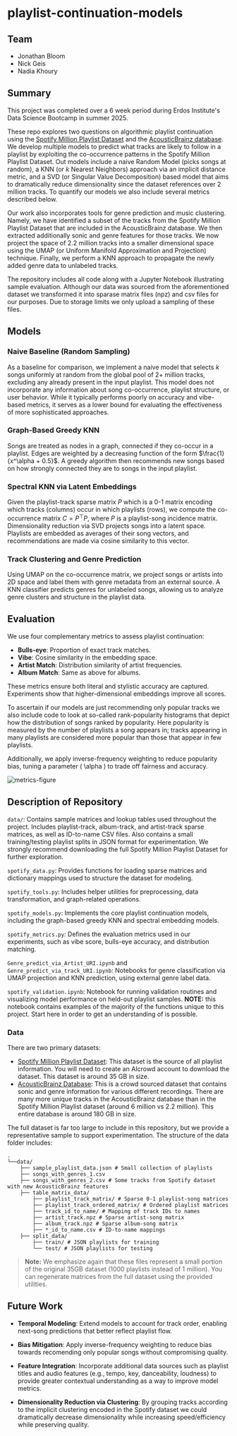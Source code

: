 # playlist-continuation-models

## Team

- Jonathan Bloom  
- Nick Geis  
- Nadia Khoury

## Summary

This project was completed over a 6 week period during Erdos Institute's Data Science Bootcamp in summer 2025.

These repo explores two questions on algorithmic playlist continuation using the [Spotify Million Playlist Dataset](https://engineering.atspotify.com/2018/5/introducing-the-million-playlist-dataset-and-recsys-challenge-2018) and the [AcousticBrainz database](https://acousticbrainz.org). We develop multiple models to predict what tracks are likely to follow in a playlist by exploiting the co-occurrence patterns in the Spotify Million Playlist Dataset. Out models include a naive Random Model (picks songs at random), a KNN (or $k$ Nearest Neighbors) approach via an implicit distance metric, and a SVD (or Singular Value Decomposition) based model that aims to dramatically reduce dimensionality since the dataset references over 2 million tracks. To quantify our models we also include several metrics described below. 

Our work also incorporates tools for genre prediction and music clustering. Namely, we have identified a subset of the tracks from the Spotify Million Playlist Dataset that are included in the AcousticBrainz database. We then extracted additionally sonic and genre features for those tracks. We now project the space of 2.2 million tracks into a smaller dimensional space using the UMAP (or Uniform Manifold Approximation and Projection) technique. Finally, we perform a KNN approach to propagate the newly added genre data to unlabeled tracks.

The repository includes all code along with a Jupyter Notebook illustrating sample evaluation. Although our data was sourced from the aforementioned dataset we transformed it into sparase matrix files (npz) and csv files for our purposes.  Due to storage limits we only upload a sampling of these files.


## Models

### Naive Baseline (Random Sampling)

As a baseline for comparison, we implement a naive model that selects $k$ songs uniformly at random from the global pool of 2+ million tracks, excluding any already present in the input playlist. This model does not incorporate any information about song co-occurrence, playlist structure, or user behavior. While it typically performs poorly on accuracy and vibe-based metrics, it serves as a lower bound for evaluating the effectiveness of more sophisticated approaches.

### Graph-Based Greedy KNN

Songs are treated as nodes in a graph, connected if they co-occur in a playlist. Edges are weighted by a decreasing function of the form $\frac{1}{x^\alpha + 0.5}$. A greedy algorithm then recommends new songs based on how strongly connected they are to songs in the input playlist.

### Spectral KNN via Latent Embeddings

Given the playlist-track sparse matrix $P$ which is a 0-1 matrix encoding which tracks (columns) occur in which playlists (rows), we compute the co-occurrence matrix $C = P^\top P$, where $P$ is a playlist-song incidence matrix. Dimensionality reduction via SVD projects songs into a latent space. Playlists are embedded as averages of their song vectors, and recommendations are made via cosine similarity to this vector.

### Track Clustering and Genre Prediction

Using UMAP on the co-occurrence matrix, we project songs or artists into 2D space and label them with genre metadata from an external source. A KNN classifier predicts genres for unlabeled songs, allowing us to analyze genre clusters and structure in the playlist data.


## Evaluation

We use four complementary metrics to assess playlist continuation:

- **Bulls-eye**: Proportion of exact track matches.
- **Vibe**: Cosine similarity in the embedding space.
- **Artist Match**: Distribution similarity of artist frequencies.
- **Album Match**: Same as above for albums.

These metrics ensure both literal and stylistic accuracy are captured. Experiments show that higher-dimensional embeddings improve all scores. 

To ascertain if our models are just recommending only popular tracks we also include code to look at so-called rank-popularity histograms that depict how the distribution of songs ranked by popularity. Here popularity is measured by the number of playlists a song appears in; tracks appearing in many playlists are considered more popular than those that appear in few playlists. 

Additionally, we apply inverse-frequency weighting to reduce popularity bias, tuning a parameter \( \alpha \) to trade off fairness and accuracy.

![metrics-figure](assets/metrics.png) <!-- Replace with actual visual -->


## Description of Repository

`data/`: Contains sample matrices and lookup tables used throughout the project. Includes playlist-track, album-track, and artist-track sparse matrices, as well as ID-to-name CSV files. Also contains a small training/testing playlist splits in JSON format for experimentation. We strongly recommend downloading the full Spotify Million Playlist Dataset for further exploration.

`spotify_data.py`: Provides functions for loading sparse matrices and dictionary mappings used to structure the dataset for modeling.

`spotify_tools.py`: Includes helper utilities for preprocessing, data transformation, and graph-related operations.

`spotify_models.py`: Implements the core playlist continuation models, including the graph-based greedy KNN and spectral embedding models.

`spotify_metrics.py`: Defines the evaluation metrics used in our experiments, such as vibe score, bulls-eye accuracy, and distribution matching.

`Genre_predict_via_Artist_URI.ipynb` and `Genre_predict_via_track_URI.ipynb`: Notebooks for genre classification via UMAP projection and KNN prediction, using external genre label data.

`spotify_validation.ipynb`: Notebook for running validation routines and visualizing model performance on held-out playlist samples. **NOTE:** this notebook contains examples of the majority of the functions unique to this project. Start here in order to get an understanding of is possible.


### Data

There are two primary datasets:

- [Spotify Million Playlist Dataset](https://www.aicrowd.com/challenges/spotify-million-playlist-dataset-challenge): This dataset is the source of all playlist information. You will need to create an AIcrowd account to download the dataset. This dataset is around 35 GB in size.
- [AcousticBrainz Database](https://acousticbrainz.org/download): This is a crowd sourced dataset that contains sonic and genre information for various different recordings. There are many more unique tracks in the AcousticBrainz database than in the Spotify Million Playlist dataset (around 6 million vs 2.2 million). This entire database is around 180 GB in size.

The full dataset is far too large to include in this repository, but we provide a representative sample to support experimentation. The structure of the data folder includes:

    .
    └──data/
        ├── sample_playlist_data.json # Small collection of playlists
        ├── songs_with_genres_1.csv
        ├── songs_with_genres_2.csv # Some tracks from Spotify dataset with new AcousticBrainz features
        ├── table_matrix_data/
            ├── playlist_track_matrix/ # Sparse 0-1 playlist-song matrices
            ├── playlist_track_ordered_matrix/ # Ordered playlist matrices
            ├── track_id_to_name/ # Mapping of track IDs to names
            ├── artist_track.npz # Sparse artist-song matrix
            ├── album_track.npz # Sparse album-song matrix
            ├── *_id_to_name.csv # ID-to-name mappings
        ├── split_data/
            ├── train/ # JSON playlists for training
            └── test/ # JSON playlists for testing

> **Note:** We emphasize again that these files represent a small portion of the original 35GB dataset (1000 playlists instead of 1 million). You can regenerate matrices from the full dataset using the provided utilities.


## Future Work

- **Temporal Modeling**: Extend models to account for track order, enabling next-song predictions that better reflect playlist flow.

- **Bias Mitigation**: Apply inverse-frequency weighting to reduce bias towards recomending only popular songs without compromising quality.

- **Feature Integration**: Incorporate additional data sources such as playlist titles and audio features (e.g., tempo, key, danceability, loudness) to provide greater contextual understanding as a way to improve model metrics.

- **Dimensionality Reduction via Clustering**: By grouping tracks according to the implicit clustering encoded in the Spotify dataset we could dramatically decrease dimensionality while increasing speed/efficiency while preserving quality.
